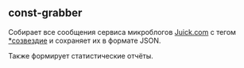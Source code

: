 ## const-grabber

Собирает все сообщения сервиса микроблогов [Juick.com](http://juick.com) с тегом 
[\*созвездие](http://juick.com/tag/%D1%81%D0%BE%D0%B7%D0%B2%D0%B5%D0%B7%D0%B4%D0%B8%D0%B5) 
и сохраняет их в формате JSON.

Также формирует статистические отчёты.
